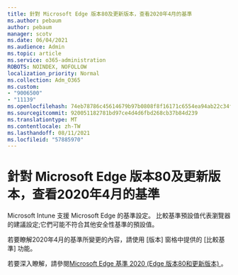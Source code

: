 ```yaml
---
title: 針對 Microsoft Edge 版本80及更新版本，查看2020年4月的基準
ms.author: pebaum
author: pebaum
manager: scotv
ms.date: 06/04/2021
ms.audience: Admin
ms.topic: article
ms.service: o365-administration
ROBOTS: NOINDEX, NOFOLLOW
localization_priority: Normal
ms.collection: Adm_O365
ms.custom:
- "9006500"
- "11139"
ms.openlocfilehash: 74eb78786c45614679b97b0808f8f16171c6554ea94ab22c34f2c45766123662
ms.sourcegitcommit: 920051182781bd97ce4d4d6fbd268cb37b84d239
ms.translationtype: MT
ms.contentlocale: zh-TW
ms.lasthandoff: 08/11/2021
ms.locfileid: "57885970"
---
```

# <a name="view-the-april-2020-baseline-for-microsoft-edge-versions-80-and-later"></a>針對 Microsoft Edge 版本80及更新版本，查看2020年4月的基準

Microsoft Intune 支援 Microsoft Edge 的基準設定。 比較基準預設值代表瀏覽器的建議設定;它們可能不符合其他安全性基準的預設值。

若要瞭解2020年4月的基準所變更的內容，請使用 [版本] 窗格中提供的 [比較基準] 功能。

若要深入瞭解，請參閱[Microsoft Edge 基準 2020 (Edge 版本80和更新版本) ](https://docs.microsoft.com/mem/intune/protect/security-baseline-settings-edge?pivots=edge-april-2020)。